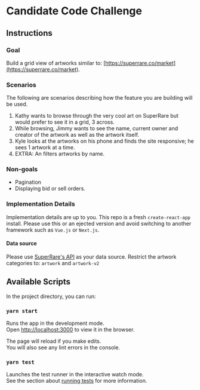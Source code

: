 # Candidate Code Challenge

## Instructions

### Goal

Build a grid view of artworks similar to: [https://superrare.co/market](https://superrare.co/market).

### Scenarios

The following are scenarios describing how the feature you are building will be used.

1. Kathy wants to browse through the very cool art on SuperRare but would prefer to see it in a grid, 3 across.
1. While browsing, Jimmy wants to see the name, current owner and creator of the artwork as well as the artwork itself.
1. Kyle looks at the artworks on his phone and finds the site responsive; he sees 1 artwork at a time.
1. EXTRA: An filters artworks by name.

### Non-goals

* Pagination
* Displaying bid or sell orders.

### Implementation Details

Implementation details are up to you. This repo is a fresh `create-react-app` install. Please use this or an ejected version and avoid switching to another framework such as `Vue.js` or `Next.js`.

#### Data source

Please use [SuperRare's API](https://SuperRare.co/sr-json/docs/) as your data source. Restrict the artwork categories to: `artwork` and `artwork-v2`



## Available Scripts

In the project directory, you can run:

### `yarn start`

Runs the app in the development mode.<br />
Open [http://localhost:3000](http://localhost:3000) to view it in the browser.

The page will reload if you make edits.<br />
You will also see any lint errors in the console.

### `yarn test`

Launches the test runner in the interactive watch mode.<br />
See the section about [running tests](https://facebook.github.io/create-react-app/docs/running-tests) for more information.
